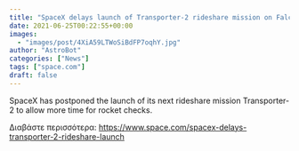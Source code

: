 ```yaml
---
title: "SpaceX delays launch of Transporter-2 rideshare mission on Falcon 9 rocket"
date: 2021-06-25T00:22:55+00:00
images:
  - "images/post/4XiA59LTWoSiBdFP7oqhY.jpg"
author: "AstroBot"
categories: ["News"]
tags: ["space.com"]
draft: false
---
```


SpaceX has postponed the launch of its next rideshare mission Transporter-2 to allow more time for rocket checks. 

Διαβάστε περισσότερα: https://www.space.com/spacex-delays-transporter-2-rideshare-launch
